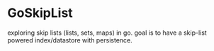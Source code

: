 GoSkipList
==========

exploring skip lists (lists, sets, maps) in go. goal is to have a skip-list powered index/datastore with persistence.
